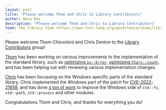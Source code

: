 ```yaml
---
layout: post
title: "Please welcome Thom and Chris to Library Contributors"
author: Mara Bos
description: "Please welcome Thom and Chris to Library Contributors"
team: the library team <https://www.rust-lang.org/governance/teams/library>
---
```


Please welcome Thom Chiovoloni and Chris Denton to the
[Library Contributors](https://www.rust-lang.org/governance/teams/library#libs-contributors) group!

[Thom](https://github.com/thomcc) has been working on various improvements to the implementation
of the standard library, such as [optimizing `io::Error`](https://github.com/rust-lang/rust/pull/87869),
[optimizing `Chars::count`](https://github.com/rust-lang/rust/pull/90414), and has been helping out
with reviewing various implementation changes.

[Chris](https://github.com/ChrisDenton/) has been focussing on the Windows specific parts of the standard library.
Chris implemented the Windows part of the patch for [CVE-2022-21658](https://blog.rust-lang.org/2022/01/20/cve-2022-21658.html),
and has done [a ton of work](https://github.com/rust-lang/rust/pulls?q=is%3Apr+author%3Achrisdenton+is%3Aclosed)
to improve the Windows side of `std::fs`, `std::path`, `std::process` and other modules.

Congratulations Thom and Chris, and thanks for everything you do!
